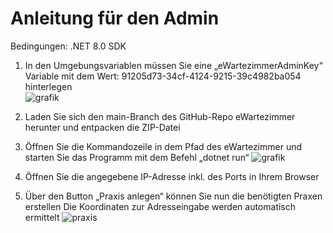 # Anleitung für den Admin

Bedingungen: .NET 8.0 SDK

1. In den Umgebungsvariablen müssen Sie eine „eWartezimmerAdminKey“ Variable mit dem Wert: 91205d73-34cf-4124-9215-39c4982ba054 hinterlegen  
![grafik](https://github.com/kroegerba/eWartezimmer/assets/166640275/4923133e-06cc-4fdf-bc7e-3d8f50608aec)

2. Laden Sie sich den main-Branch des GitHub-Repo eWartezimmer herunter und entpacken die 
ZIP-Datei

3. Öffnen Sie die Kommandozeile in dem Pfad des eWartezimmer und starten Sie das 
Programm mit dem Befehl „dotnet run“
![grafik](https://github.com/kroegerba/eWartezimmer/assets/166640275/dc2e3a0b-5126-4033-b490-d7baf8e8958f)

4. Öffnen Sie die angegebene IP-Adresse inkl. des Ports in Ihrem Browser

5. Über den Button „Praxis anlegen“ können Sie nun die benötigten Praxen erstellen
Die Koordinaten zur Adresseingabe werden automatisch ermittelt
![praxis](https://github.com/kroegerba/eWartezimmer/assets/166640275/e51e6098-a0b5-47e2-a101-af5643288bb1)
